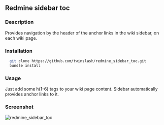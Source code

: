 ## Redmine sidebar toc

### Description

  Provides navigation by the header of the anchor links in the wiki sidebar, on each wiki page.

### Installation

```bash
  git clone https://github.com/twinslash/redmine_sidebar_toc.git
  bundle install
```

### Usage

Just add some h(1-6) tags to your wiki page content. Sidebar automatically provides anchor links to it.


### Screenshot
![redmine_sidebar_toc](https://raw.github.com/twinslash/redmine_sidebar_toc/master/sidebar_toc.gif)
